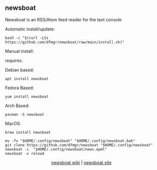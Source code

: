 ## newsboat  
  
Newsboat is an RSS/Atom feed reader for the text console  
  
Automatic install/update:

```shell
bash -c "$(curl -LSs https://github.com/dfmgr/newsboat/raw/main/install.sh)"
```

Manual install:
  
requires:

Debian based:

```shell
apt install newsboat
```  

Fedora Based:

```shell
yum install newsboat
```  

Arch Based:

```shell
pacman -S newsboat
```  

MacOS:  

```shell
brew install newsboat
```
  
```shell
mv -fv "$HOME/.config/newsboat" "$HOME/.config/newsboat.bak"
git clone https://github.com/dfmgr/newsboat "$HOME/.config/newsboat"
newsboat -i  "$HOME/.config/newsboat/news.opml"
newsboat -x reload
```
  
<p align=center>
  <a href="https://wiki.archlinux.org/index.php/newsboat" target="_blank" rel="noopener noreferrer">newsboat wiki</a>  |  
  <a href="https://newsboat.org" target="_blank" rel="noopener noreferrer">newsboat site</a>
</p>  
